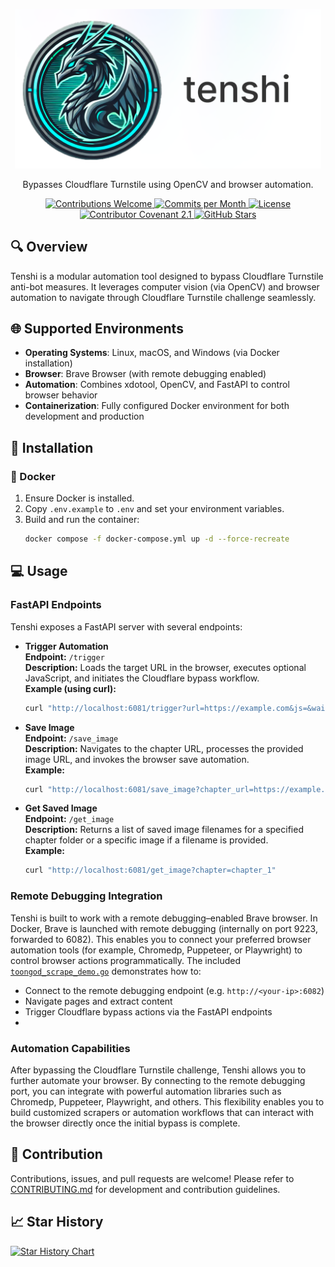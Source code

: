 <p align="center">
  <img src="https://raw.githubusercontent.com/NorkzYT/Tenshi/refs/heads/main/docs/content/assets/img/tenshi-cover-rl.png" width="490" alt="Tenshi">
</p>

<p align="center">
  Bypasses Cloudflare Turnstile using OpenCV and browser automation.
</p>

<div align="center">
  <!-- Contributions Welcome -->
  <a href="CODE_OF_CONDUCT.md" target="_blank">
    <img src="https://img.shields.io/badge/contributions-welcome-brightgreen?logo=github" alt="Contributions Welcome">
  </a>
  <!-- Commits per Month -->
  <a href="https://github.com/NorkzYT/Tenshi/pulse" target="_blank">
    <img src="https://img.shields.io/github/commit-activity/m/NorkzYT/Tenshi" alt="Commits per Month">
  </a>
  <!-- License -->
  <a href="LICENSE" target="_blank">
    <img src="https://img.shields.io/badge/license-GNUv3-purple" alt="License">
  </a>
  <!-- Contributor Covenant -->
  <a href="https://contributor-covenant.org/version/2/1/code_of_conduct/" target="_blank">
    <img src="https://img.shields.io/badge/Contributor%20Covenant-2.1-purple" alt="Contributor Covenant 2.1">
  </a>
  <!-- GitHub Stars -->
  <a href="https://github.com/NorkzYT/Tenshi/stargazers" target="_blank">
    <img src="https://img.shields.io/github/stars/NorkzYT/Tenshi" alt="GitHub Stars">
  </a>
</div>

## 🔍 Overview

Tenshi is a modular automation tool designed to bypass Cloudflare Turnstile anti-bot measures. It leverages computer vision (via OpenCV) and browser automation to navigate through Cloudflare Turnstile challenge seamlessly.

## 🌐 Supported Environments

- **Operating Systems**: Linux, macOS, and Windows (via Docker installation)
- **Browser**: Brave Browser (with remote debugging enabled)
- **Automation**: Combines xdotool, OpenCV, and FastAPI to control browser behavior
- **Containerization**: Fully configured Docker environment for both development and production

## 🚀 Installation

### 🐳 Docker

1. Ensure Docker is installed.
2. Copy `.env.example` to `.env` and set your environment variables.
3. Build and run the container:
   ```bash
   docker compose -f docker-compose.yml up -d --force-recreate
   ```

## 💻 Usage

### FastAPI Endpoints

Tenshi exposes a FastAPI server with several endpoints:

- **Trigger Automation**  
  **Endpoint:** `/trigger`  
  **Description:** Loads the target URL in the browser, executes optional JavaScript, and initiates the Cloudflare bypass workflow.  
  **Example (using curl):**

  ```bash
  curl "http://localhost:6081/trigger?url=https://example.com&js=&wait=&sleep=5000"
  ```

- **Save Image**  
  **Endpoint:** `/save_image`  
  **Description:** Navigates to the chapter URL, processes the provided image URL, and invokes the browser save automation.  
  **Example:**

  ```bash
  curl "http://localhost:6081/save_image?chapter_url=https://example.com/chapter1&image_url=https://cdn.example.com/image1.jpg"
  ```

- **Get Saved Image**  
  **Endpoint:** `/get_image`  
  **Description:** Returns a list of saved image filenames for a specified chapter folder or a specific image if a filename is provided.  
  **Example:**
  ```bash
  curl "http://localhost:6081/get_image?chapter=chapter_1"
  ```

### Remote Debugging Integration

Tenshi is built to work with a remote debugging–enabled Brave browser. In Docker, Brave is launched with remote debugging (internally on port 9223, forwarded to 6082). This enables you to connect your preferred browser automation tools (for example, Chromedp, Puppeteer, or Playwright) to control browser actions programmatically. The included [`toongod_scrape_demo.go`](./example/toongod_scrape_demo.go) demonstrates how to:

- Connect to the remote debugging endpoint (e.g. `http://<your-ip>:6082`)
- Navigate pages and extract content
- Trigger Cloudflare bypass actions via the FastAPI endpoints
-

### Automation Capabilities

After bypassing the Cloudflare Turnstile challenge, Tenshi allows you to further automate your browser. By connecting to the remote debugging port, you can integrate with powerful automation libraries such as Chromedp, Puppeteer, Playwright, and others. This flexibility enables you to build customized scrapers or automation workflows that can interact with the browser directly once the initial bypass is complete.

## 🤝 Contribution

Contributions, issues, and pull requests are welcome! Please refer to [CONTRIBUTING.md](CONTRIBUTING.md) for development and contribution guidelines.

## 📈 Star History

<a href="https://star-history.com/#NorkzYT/Tenshi">
  <picture>
    <source media="(prefers-color-scheme: dark)" srcset="https://api.star-history.com/svg?repos=NorkzYT/Tenshi&type=Date&theme=dark">
    <source media="(prefers-color-scheme: light)" srcset="https://api.star-history.com/svg?repos=NorkzYT/Tenshi&type=Date">
    <img alt="Star History Chart" src="https://api.star-history.com/svg?repos=NorkzYT/Tenshi&type=Date">
  </picture>
</a>
